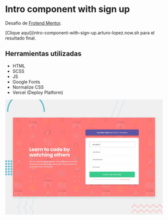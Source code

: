 # Intro component with sign up

Desafio de [Frotend Mentor](https://www.frontendmentor.io/profile/Arturo-Lopez).

[Clique aqui](intro-component-with-sign-up.arturo-lopez.now.sh para el resultado final.

## Herramientas utilizadas

- HTML
- SCSS
- JS
- Google Fonts
- Normalize CSS
- Vercel (Deploy Platform)

![Preview](./images/desktop-preview.jpg)
